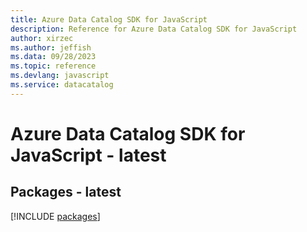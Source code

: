 ```yaml
---
title: Azure Data Catalog SDK for JavaScript
description: Reference for Azure Data Catalog SDK for JavaScript
author: xirzec
ms.author: jeffish
ms.data: 09/28/2023
ms.topic: reference
ms.devlang: javascript
ms.service: datacatalog
---
```

# Azure Data Catalog SDK for JavaScript - latest
## Packages - latest
[!INCLUDE [packages](data-catalog-index.md)]